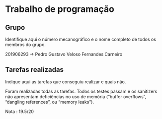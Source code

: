 
# Trabalho de programação

## Grupo

Identifique aqui o número mecanográfico e o nome completo de todos
os membros do grupo.

201906293 -> Pedro Gustavo Veloso Fernandes Carneiro

## Tarefas realizadas

Indique aqui as tarefas que conseguiu realizar e quais não. 

Foram realizadas todas as tarefas. Todos os testes passam e os sanitizers não apresentam deficiências no uso de memória (“buffer overflows”, “dangling references”, ou “memory leaks”).



Nota : 19.5/20

